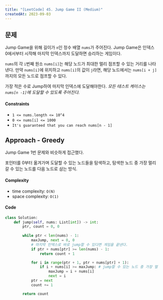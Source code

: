 ```yaml
---
title: "[LeetCode] 45. Jump Game II (Medium)"
createdAt: 2023-09-03
---
```


## 문제
Jump Game을 위해 길이가 `n`인 정수 배열 `nums`가 주어진다. Jump Game은 인덱스 0에서부터 시작해 마지막 인덱스까지 도달하면 승리하는 게임이다.

`nums`의 각 `i`번째 원소 `nums[i]`는 해당 노드가 최대한 멀리 점프할 수 있는 거리를 나타낸다. 만약 `nums[i]`에 위치하고 `nums[i]`의 값이 `j`라면, 해당 노드에서는 `nums[i + j]` 까지의 모든 노드로 점프할 수 있다.

가장 적은 수로 Jump하여 마지막 인덱스에 도달해야한다. *모든 테스트 케이스는 `nums[n -1]`에 도달할 수 있도록 주어진다.*

#### Constraints
- `1 <= nums.length <= 10^4`
- `0 <= nums[i] <= 1000`
- `It's guaranteed that you can reach nums[n - 1]`


## Approach - Greedy
Jump Game 1번 문제와 비슷하게 접근했다. 

포인터를 0부터 옮겨가며 도달할 수 있는 노드들을 탐색하고, 탐색한 노드 중 가장 멀리 갈 수 있는 노드를 다음 노드로 삼는 방식. 

#### Complexity
- time complexity: `O(N)`
- space complexity: `O(1)`

#### Code
``` python
class Solution:
    def jump(self, nums: List[int]) -> int:
        ptr, count = 0, 0
        
        while ptr < len(nums) - 1:
            maxJump, next = 0, 0
            # 마지막 인덱스로 바로 jump할 수 있다면 게임을 끝낸다.
            if ptr + nums[ptr] >= len(nums) - 1:
                return count + 1

            for i in range(ptr + 1, ptr + nums[ptr] + 1):
                if i + nums[i] >= maxJump: # jump할 수 있는 노드 중 가장 멀리 갈 수 있는 노드를 선택.
                    maxJump = i + nums[i]
                    next = i
            ptr = next
            count += 1

        return count
```